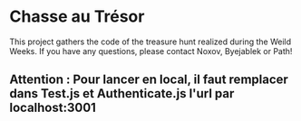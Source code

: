 # Chasse au Trésor

This project gathers the code of the treasure hunt realized during the Weild Weeks.
If you have any questions, please contact Noxov, Byejablek or Path!

## Attention : Pour lancer en local, il faut remplacer dans Test.js et Authenticate.js l'url par localhost:3001
